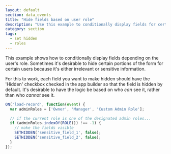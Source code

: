 ```yaml
---
layout: default
section: data_events
title: "Hide fields based on user role"
description: "Use this example to conditionally display fields for certain user roles"
category: section
tags:
  - set hidden
  - roles
---
```


This example shows how to conditionally display fields depending on the user's role. Sometimes it's desirable to hide certain portions of the form for certain users because it's either irrelevant or sensitive information.

For this to work, each field you want to make hidden should have the 'Hidden' checkbox checked in the app builder so that the field is hidden by default. It's desirable to have the logic be based on who _can_ see it, rather than who _cannot_ see it.

```js
ON('load-record', function(event) {
  var adminRoles = ['Owner', 'Manager', 'Custom Admin Role'];

  // if the current role is one of the designated admin roles...
  if (adminRoles.indexOf(ROLE()) !== -1) {
    // make the fields visible
    SETHIDDEN('sensitive_field_1', false);
    SETHIDDEN('sensitive_field_2', false);
  }
});
```
